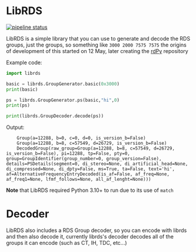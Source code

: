 # LibRDS
[![pipeline status](https://flerken.zapto.org:1115/kuba/librds/badges/main/pipeline.svg)](https://flerken.zapto.org:1115/kuba/librds/-/commits/main)


LibRDS is a simple library that you can use to generate and decode the RDS groups, just the groups, so something like `3000 2000 7575 7575` the origins of development of this started on 12 May, later creating the [rdPy](https://github.com/KubaPro010/rdPy) repository

Example code:
```python
import librds

basic = librds.GroupGenerator.basic(0x3000)
print(basic)

ps = librds.GroupGenerator.ps(basic,"hi",0)
print(ps)

print(librds.GroupDecoder.decode(ps))
```

Output:
```
    Group(a=12288, b=0, c=0, d=0, is_version_b=False)
    Group(a=12288, b=8, c=57549, d=26729, is_version_b=False)
    DecodedGroup(raw_group=Group(a=12288, b=8, c=57549, d=26729, is_version_b=False), pi=12288, tp=False, pty=0, group=GroupIdentifier(group_number=0, group_version=False), details=PSDetails(segment=0, di_stereo=None, di_artificial_head=None, di_compressed=None, di_dpty=False, ms=True, ta=False, text='hi', af=AlternativeFrequencyEntryDecoded(is_af=False, af_freq=None, af_freq1=None, lfmf_follows=None, all_af_lenght=None)))
```

**Note** that LibRDS required Python 3.10+ to run due to its use of `match`

# Decoder
LibRDS also includes a RDS Group decoder, so you can encode with librds and then also decode it, currently librds's decoder decodes all of the groups it can encode (such as CT, IH, TDC, etc...)